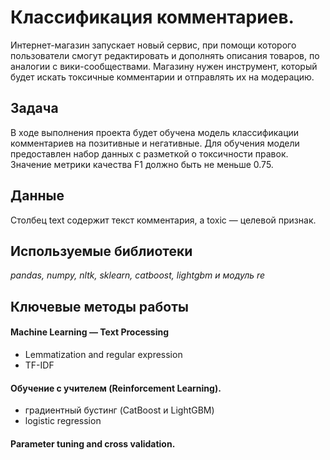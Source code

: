 # Классификация комментариев.

Интернет-магазин запускает новый сервис, при помощи которого пользователи смогут редактировать и дополнять описания товаров, по аналогии с вики-сообществами. Магазину нужен инструмент, который будет искать токсичные комментарии и отправлять их на модерацию.

## Задача
В ходе выполнения проекта будет обучена модель классификации комментариев на позитивные и негативные. Для обучения модели предоставлен набор данных с разметкой о токсичности правок. Значение метрики качества F1 должно быть не меньше 0.75.

## Данные
Столбец text содержит текст комментария, а toxic — целевой признак.

## Используемые библиотеки
*pandas, numpy, nltk, sklearn, catboost, lightgbm и модуль re*

## Ключевые методы работы

#### Machine Learning — Text Processing
 - Lemmatization and regular expression
 - TF-IDF

#### Обучение с учителем (Reinforcement Learning). 
 - градиентный бустинг (CatBoost и LightGBM)
 - logistic regression
 
#### Parameter tuning and cross validation.